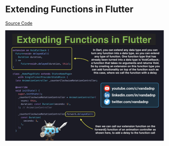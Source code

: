 # Extending Functions in Flutter

[Source Code](extending-functions-in-flutter.dart)

![](extending-functions-in-flutter.jpg)
